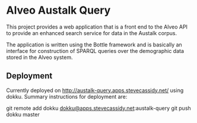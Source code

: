 Alveo Austalk Query
===================

This project provides a web application that is a front end to the Alveo API
to provide an enhanced search service for data in the Austalk corpus.

The application is written using the Bottle framework and is basically an
interface for construction of SPARQL queries over the demographic data
stored in the Alveo system.

Deployment
----------

Currently deployed on http://austalk-query.apps.stevecassidy.net/ using dokku.
Summary instructions for deployment are:

   git remote add dokku dokku@apps.stevecassidy.net:austalk-query
   git push dokku master
